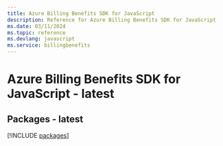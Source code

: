 ```yaml
---
title: Azure Billing Benefits SDK for JavaScript
description: Reference for Azure Billing Benefits SDK for JavaScript
ms.date: 03/11/2024
ms.topic: reference
ms.devlang: javascript
ms.service: billingbenefits
---
```

# Azure Billing Benefits SDK for JavaScript - latest
## Packages - latest
[!INCLUDE [packages](billing-benefits-index.md)]